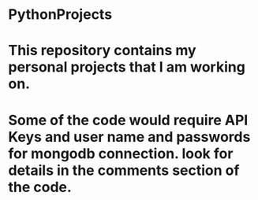 # PythonProjects
# This repository contains my personal projects that I am working on. 
# Some of the code would require API Keys and user name and passwords for mongodb connection. look for details in the comments section of the code.
